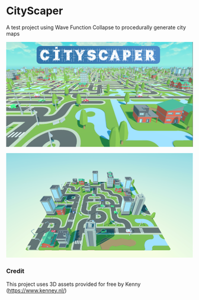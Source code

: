 # CityScaper
A test project using Wave Function Collapse to procedurally generate city maps

![Cover Image](Screenshots/CoverImage.png)

![Screenshot 1](Screenshots/Screenshot1.png)

### Credit

This project uses 3D assets provided for free by Kenny (https://www.kenney.nl/)
